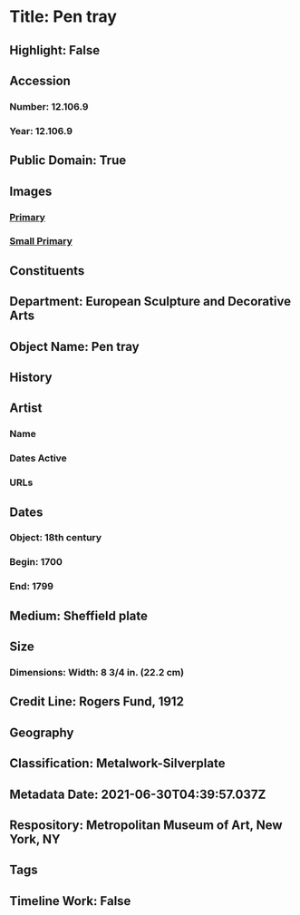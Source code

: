 # Title: Pen tray
## Highlight: False
## Accession
### Number: 12.106.9
### Year: 12.106.9
## Public Domain: True
## Images
### [Primary](https://images.metmuseum.org/CRDImages/es/original/SF12_106_9.jpg)
### [Small Primary](https://images.metmuseum.org/CRDImages/es/web-large/SF12_106_9.jpg)
## Constituents
## Department: European Sculpture and Decorative Arts
## Object Name: Pen tray
## History
## Artist
### Name
### Dates Active
### URLs
## Dates
### Object: 18th century
### Begin: 1700
### End: 1799
## Medium: Sheffield plate
## Size
### Dimensions: Width: 8 3/4 in. (22.2 cm)
## Credit Line: Rogers Fund, 1912
## Geography
## Classification: Metalwork-Silverplate
## Metadata Date: 2021-06-30T04:39:57.037Z
## Respository: Metropolitan Museum of Art, New York, NY
## Tags
## Timeline Work: False